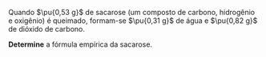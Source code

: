 Quando $\pu{0,53 g}$ de sacarose (um composto de carbono, hidrogênio e oxigênio) é queimado, formam-se $\pu{0,31 g}$ de água e $\pu{0,82 g}$ de dióxido de carbono.

**Determine** a fórmula empírica da sacarose.
